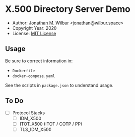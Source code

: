 # X.500 Directory Server Demo

* Author: [Jonathan M. Wilbur](https://github.com/JonathanWilbur) <[jonathan@wilbur.space](mailto:jonathan@wilbur.space)>
* Copyright Year: 2020
* License: [MIT License](https://mit-license.org/)

## Usage

Be sure to correct information in:

- `Dockerfile`
- `docker-compose.yaml`

See the scripts in `package.json` to understand usage.

## To Do

- [ ] Protocol Stacks
  - [ ] IDM_X500
  - [ ] ITOT_X500 (ITOT / COTP / PP)
  - [ ] TLS_IDM_X500

